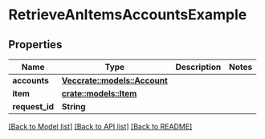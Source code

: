 # RetrieveAnItemsAccountsExample

## Properties

Name | Type | Description | Notes
------------ | ------------- | ------------- | -------------
**accounts** | [**Vec<crate::models::Account>**](Account.md) |  | 
**item** | [**crate::models::Item**](Item.md) |  | 
**request_id** | **String** |  | 

[[Back to Model list]](../README.md#documentation-for-models) [[Back to API list]](../README.md#documentation-for-api-endpoints) [[Back to README]](../README.md)


